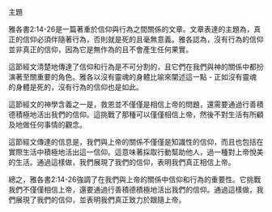 主題

雅各書2:14-26是一篇著重於信仰與行為之間關係的文章。文章表達的主題為，真正的信仰必須伴隨著行為，否則就是死的且毫無意義。雅各認為，沒有行為的信仰並非真正的信仰，因為它是無作為的且不會產生任何果實。

這節經文清楚地傳達了信仰和行為是不可分割的，且它們在我們與神的關係中都扮演著至關重要的角色。雅各以沒有靈魂的身體比喻來闡述這一點 - 正如沒有靈魂的身體是死的，沒有行為的信仰也是如此。

這節經文的神學含義之一是，救恩並不僅僅是相信上帝的問題，還需要通過行善積德積極地活出我們的信仰。這挑戰了那種可以僅僅相信上帝，然後不對生活有所顧及地做任何事情的觀念。

這節經文傳達的信息是，我們與上帝的關係不僅僅是知識性的信仰，而且也包括在實際生活中積極地活出這一信仰。這意味著採取行動幫助他人，過一種對上帝悅美的生活。通過這樣做，我們展現了我們的信仰，表明我們真正相信上帝。

總之，雅各書2:14-26強調了在我們與上帝的關係中信仰和行為的重要性。它挑戰我們不僅僅相信上帝，還要通過行善積德積極地活出我們的信仰。通過這樣做，我們展現了我們的信仰，並表明我們真正致力於跟隨上帝。